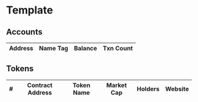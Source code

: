 # Template

## Accounts

| Address | Name Tag | Balance | Txn Count |
| ------- | -------- | ------- | --------- |
                        

## Tokens

| #   | Contract Address | Token Name | Market Cap | Holders | Website |
| --- | ---------------- | ---------- | ---------- | ------- | ------- |
